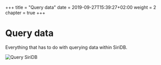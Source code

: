 +++
title = "Query data"
date = 2019-09-27T15:39:27+02:00
weight = 2
chapter = true
+++

# Query data

Everything that has to do with querying data within SiriDB.

![Query SiriDB](/images/query-siridb.PNG)
